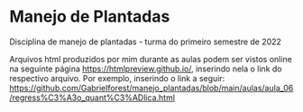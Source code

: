 # Manejo de Plantadas
Disciplina de manejo de plantadas - turma do primeiro semestre de 2022 

Arquivos html produzidos por mim durante as aulas podem ser vistos online na seguinte página https://htmlpreview.github.io/, inserindo nela o link do respectivo arquivo. Por exemplo, inserindo o link a seguir: https://github.com/Gabrielforest/manejo_plantadas/blob/main/aulas/aula_06/regress%C3%A3o_quant%C3%ADlica.html 

